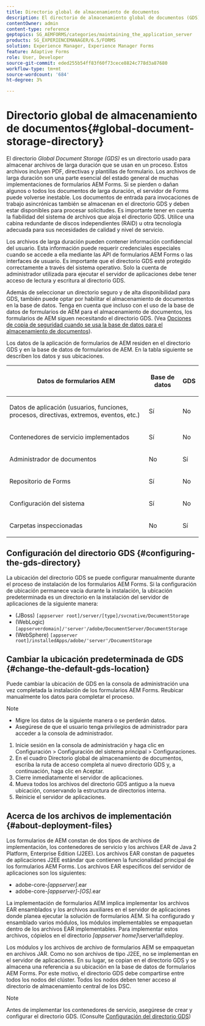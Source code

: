 ```yaml
---
title: Directorio global de almacenamiento de documentos
description: El directorio de almacenamiento global de documentos (GDS) es un directorio que se utiliza para almacenar archivos de larga duración que se utilizan en un proceso.
contentOwner: admin
content-type: reference
geptopics: SG_AEMFORMS/categories/maintaining_the_application_server
products: SG_EXPERIENCEMANAGER/6.5/FORMS
solution: Experience Manager, Experience Manager Forms
feature: Adaptive Forms
role: User, Developer
source-git-commit: eded255b54ff83f60f73cece8824c778d3a87680
workflow-type: tm+mt
source-wordcount: '684'
ht-degree: 3%

---
```


# Directorio global de almacenamiento de documentos{#global-document-storage-directory}

El directorio *Global Document Storage (GDS)* es un directorio usado para almacenar archivos de larga duración que se usan en un proceso. Estos archivos incluyen PDF, directivas y plantillas de formulario. Los archivos de larga duración son una parte esencial del estado general de muchas implementaciones de formularios AEM Forms. Si se pierden o dañan algunos o todos los documentos de larga duración, el servidor de Forms puede volverse inestable. Los documentos de entrada para invocaciones de trabajo asincrónicas también se almacenan en el directorio GDS y deben estar disponibles para procesar solicitudes. Es importante tener en cuenta la fiabilidad del sistema de archivos que aloja el directorio GDS. Utilice una cabina redundante de discos independientes (RAID) u otra tecnología adecuada para sus necesidades de calidad y nivel de servicio.

Los archivos de larga duración pueden contener información confidencial del usuario. Esta información puede requerir credenciales especiales cuando se accede a ella mediante las API de formularios AEM Forms o las interfaces de usuario. Es importante que el directorio GDS esté protegido correctamente a través del sistema operativo. Solo la cuenta de administrador utilizada para ejecutar el servidor de aplicaciones debe tener acceso de lectura y escritura al directorio GDS.

Además de seleccionar un directorio seguro y de alta disponibilidad para GDS, también puede optar por habilitar el almacenamiento de documentos en la base de datos. Tenga en cuenta que incluso con el uso de la base de datos de formularios de AEM para el almacenamiento de documentos, los formularios de AEM siguen necesitando el directorio GDS. (Vea [Opciones de copia de seguridad cuando se usa la base de datos para el almacenamiento de documentos](/help/forms/using/admin-help/files-back-recover.md#backup-options-when-database-is-used-for-document-storage)).

Los datos de la aplicación de formularios de AEM residen en el directorio GDS y en la base de datos de formularios de AEM. En la tabla siguiente se describen los datos y sus ubicaciones.

<table>
 <thead>
  <tr>
   <th><p>Datos de formularios AEM</p></th>
   <th><p>Base de datos</p></th>
   <th><p>GDS</p></th>
  </tr>
 </thead>
 <tbody>
  <tr>
   <td><p>Datos de aplicación (usuarios, funciones, procesos, directivas, extremos, eventos, etc.)</p></td>
   <td><p>Sí</p></td>
   <td><p>No</p></td>
  </tr>
  <tr>
   <td><p>Contenedores de servicio implementados</p></td>
   <td><p>Sí</p></td>
   <td><p>No</p></td>
  </tr>
  <tr>
   <td><p>Administrador de documentos </p></td>
   <td><p>No</p></td>
   <td><p>Sí</p></td>
  </tr>
  <tr>
   <td><p>Repositorio de Forms</p></td>
   <td><p>Sí</p></td>
   <td><p>No</p></td>
  </tr>
  <tr>
   <td><p>Configuración del sistema</p></td>
   <td><p>Sí</p></td>
   <td><p>No</p></td>
  </tr>
  <tr>
   <td><p>Carpetas inspeccionadas</p></td>
   <td><p>No</p></td>
   <td><p>Sí</p></td>
  </tr>
 </tbody>
</table>

## Configuración del directorio GDS {#configuring-the-gds-directory}

La ubicación del directorio GDS se puede configurar manualmente durante el proceso de instalación de los formularios AEM Forms. Si la configuración de ubicación permanece vacía durante la instalación, la ubicación predeterminada es un directorio en la instalación del servidor de aplicaciones de la siguiente manera:

* (JBoss) `[appserver root]/server/[type]/svcnative/DocumentStorage`
* (WebLogic) `[appserverdomain]/'server'/adobe/DocumentServer/DocumentStorage`
* (WebSphere) `[appserver root]/installedApps/adobe/'server'/DocumentStorage`

## Cambiar la ubicación predeterminada de GDS {#change-the-default-gds-location}

Puede cambiar la ubicación de GDS en la consola de administración una vez completada la instalación de los formularios AEM Forms. Reubicar manualmente los datos para completar el proceso.

>[!NOTE]
>
>* Migre los datos de la siguiente manera o se perderán datos.
>* Asegúrese de que el usuario tenga privilegios de administrador para acceder a la consola de administrador.

1. Inicie sesión en la consola de administración y haga clic en Configuración > Configuración del sistema principal > Configuraciones.
1. En el cuadro Directorio global de almacenamiento de documentos, escriba la ruta de acceso completa al nuevo directorio GDS y, a continuación, haga clic en Aceptar.
1. Cierre inmediatamente el servidor de aplicaciones.
1. Mueva todos los archivos del directorio GDS antiguo a la nueva ubicación, conservando la estructura de directorios interna.
1. Reinicie el servidor de aplicaciones.

## Acerca de los archivos de implementación {#about-deployment-files}

Los formularios de AEM constan de dos tipos de archivos de implementación, los contenedores de servicio y los archivos EAR de Java 2 Platform, Enterprise Edition (J2EE). Los archivos EAR constan de paquetes de aplicaciones J2EE estándar que contienen la funcionalidad principal de los formularios AEM Forms. Los archivos EAR específicos del servidor de aplicaciones son los siguientes:

* adobe-core-*[appserver]*.ear
* adobe-core-*[appserver]*-*[OS]*.ear

La implementación de formularios AEM implica implementar los archivos EAR ensamblados y los archivos auxiliares en el servidor de aplicaciones donde planea ejecutar la solución de formularios AEM. Si ha configurado y ensamblado varios módulos, los módulos implementables se empaquetan dentro de los archivos EAR implementables. Para implementar estos archivos, cópielos en el directorio *[appserver home]*\server\all\deploy.

Los módulos y los archivos de archivo de formularios AEM se empaquetan en archivos JAR. Como no son archivos de tipo J2EE, no se implementan en el servidor de aplicaciones. En su lugar, se copian en el directorio GDS y se almacena una referencia a su ubicación en la base de datos de formularios AEM Forms. Por este motivo, el directorio GDS debe compartirse entre todos los nodos del clúster. Todos los nodos deben tener acceso al directorio de almacenamiento central de los DSC.

>[!NOTE]
>
>Antes de implementar los contenedores de servicio, asegúrese de crear y configurar el directorio GDS. (Consulte [Configuración del directorio GDS](global-document-storage-directory.md#configuring-the-gds-directory))
